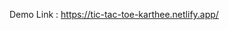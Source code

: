 Demo Link : <a href='https://tic-tac-toe-karthee.netlify.app' target="_blank">https://tic-tac-toe-karthee.netlify.app/</a>

